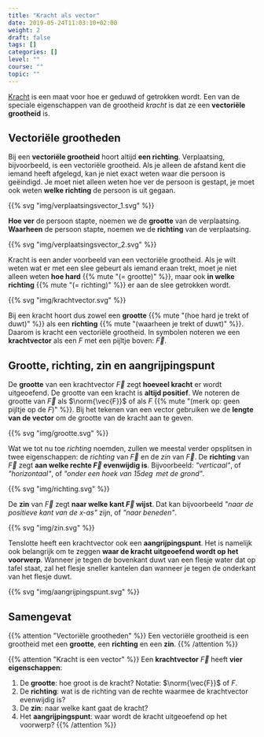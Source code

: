 ```yaml
---
title: "Kracht als vector"
date: 2019-05-24T11:03:10+02:00
weight: 2
draft: false
tags: []
categories: []
level: ""
course: ""
topic: ""
---
```

[Kracht](../intro) is een maat voor hoe er geduwd of getrokken wordt. Een van
de speciale eigenschappen van de grootheid *kracht* is dat ze een **vectoriële
grootheid** is.

## Vectoriële grootheden
Bij een **vectoriële grootheid** hoort altijd **een richting**. Verplaatsing,
bijvoorbeeld, is een vectoriële grootheid. Als je alleen de afstand kent die
iemand heeft afgelegd, kan je niet exact weten waar die persoon is geëindigd.
Je moet niet alleen weten hoe ver de persoon is gestapt, je moet ook weten
**welke richting** de persoon is uit gegaan.

{{% svg "img/verplaatsingsvector_1.svg" %}}

**Hoe ver** de persoon stapte, noemen we de **grootte** van de verplaatsing.
**Waarheen** de persoon stapte, noemen we de **richting** van de verplaatsing.

{{% svg "img/verplaatsingsvector_2.svg" %}}

Kracht is een ander voorbeeld van een vectoriële grootheid. Als je wilt weten
wat er met een slee gebeurt als iemand eraan trekt, moet je
niet alleen weten **hoe hard** {{% mute "(= grootte)" %}},
maar ook **in welke richting** {{% mute "(= richting)" %}} er aan de slee getrokken
wordt.

{{% svg "img/krachtvector.svg" %}}

Bij een kracht hoort dus zowel een **grootte**
{{% mute "(hoe hard je trekt of duwt)" %}} als een **richting**
{{% mute "(waarheen je trekt of duwt)" %}}. Daarom is kracht een vectoriële
grootheid. In symbolen noteren we een **krachtvector** als een *F* met een
pijltje boven: $\vec{F}$.

## Grootte, richting, zin en aangrijpingspunt
De **grootte** van een krachtvector $\vec{F}$ zegt **hoeveel kracht** er wordt
uitgeoefend. De grootte van een kracht is **altijd positief**. We noteren de
grootte van $\vec{F}$ als $\norm{\vec{F}}$ of als $F$
{{% mute "(merk op: geen pijltje op de $F$)" %}}. Bij het tekenen van een
vector gebruiken we de **lengte van de vector** om de grootte van de kracht aan
te geven.

{{% svg "img/grootte.svg" %}}

Wat we tot nu toe *richting* noemden, zullen we meestal verder opsplitsen in
twee eigenschappen: de *richting* van $\vec{F}$ en de *zin* van $\vec{F}$.
De **richting** van $\vec{F}$ zegt **aan welke rechte $\vec{F}$
evenwijdig is**. Bijvoorbeeld: *"verticaal"*, of
*"horizontaal"*, of *"onder een hoek van $15\deg$ met de grond"*.

{{% svg "img/richting.svg" %}}

De **zin** van $\vec{F}$ zegt **naar welke kant $\vec{F}$ wijst**.
Dat kan bijvoorbeeld *"naar de positieve kant van de x-as"* zijn, of *"naar
beneden"*.

{{% svg "img/zin.svg" %}}

Tenslotte heeft een krachtvector ook een **aangrijpingspunt**. Het is namelijk
ook belangrijk om te zeggen **waar de kracht uitgeoefend wordt op het
voorwerp**. Wanneer je tegen de bovenkant duwt van een flesje water dat op
tafel staat, zal het flesje sneller kantelen dan wanneer je tegen de onderkant
van het flesje duwt.

{{% svg "img/aangrijpingspunt.svg" %}}

## Samengevat
{{% attention "Vectoriële grootheden" %}}
Een vectoriële grootheid is een grootheid met een **grootte**, een **richting**
en een **zin**.
{{% /attention %}}

{{% attention "Kracht is een vector" %}}
Een **krachtvector** $\vec{F}$ heeft **vier eigenschappen**:

1. De **grootte**: hoe groot is de kracht? Notatie: $\norm{\vec{F}}$ of $F$.
2. De **richting**: wat is de richting van de rechte waarmee de krachtvector evenwijdig
   is?
3. De **zin**: naar welke kant gaat de kracht?
4. Het **aangrijpingspunt**: waar wordt de kracht uitgeoefend op het voorwerp?
{{% /attention %}}
